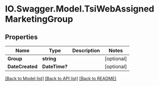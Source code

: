 # IO.Swagger.Model.TsiWebAssignedMarketingGroup
## Properties

Name | Type | Description | Notes
------------ | ------------- | ------------- | -------------
**Group** | **string** |  | [optional] 
**DateCreated** | **DateTime?** |  | [optional] 

[[Back to Model list]](../README.md#documentation-for-models) [[Back to API list]](../README.md#documentation-for-api-endpoints) [[Back to README]](../README.md)

